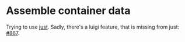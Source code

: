 # Assemble container data

Trying to use [just](https://github.com/casey/just). Sadly, there's a luigi
feature, that is missing from just:
[#867](https://github.com/casey/just/issues/867#issuecomment-859178319).
